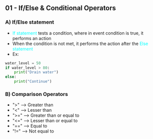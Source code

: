 ## 01 - If/Else & Conditional Operators

### A) If/Else statement
- <font color="cyan">If statement</font> tests a condition, where in event condition is true, it performs an action
- When the condition is not met, it performs the action after the <font color="cyan">Else statement</font>
- Ex:
~~~python
water_level = 50
if water_level > 80:
    print("Drain water")
else:
    print("Continue")
~~~

### B) Comparison Operators
- ">" --> Greater than
- "<" --> Lesser than
- ">=" --> Greater than or equal to
- "<=" --> Lesser than or equal to
- "==" --> Equal to
- "!=" --> Not equal to